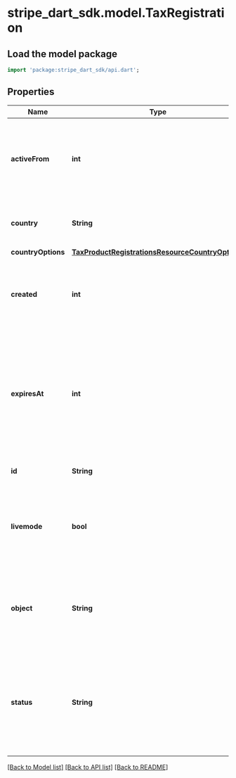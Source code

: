 # stripe_dart_sdk.model.TaxRegistration

## Load the model package
```dart
import 'package:stripe_dart_sdk/api.dart';
```

## Properties
Name | Type | Description | Notes
------------ | ------------- | ------------- | -------------
**activeFrom** | **int** | Time at which the registration becomes active. Measured in seconds since the Unix epoch. | 
**country** | **String** | Two-letter country code ([ISO 3166-1 alpha-2](https://en.wikipedia.org/wiki/ISO_3166-1_alpha-2)). | 
**countryOptions** | [**TaxProductRegistrationsResourceCountryOptions**](TaxProductRegistrationsResourceCountryOptions.md) |  | 
**created** | **int** | Time at which the object was created. Measured in seconds since the Unix epoch. | 
**expiresAt** | **int** | If set, the registration stops being active at this time. If not set, the registration will be active indefinitely. Measured in seconds since the Unix epoch. | [optional] 
**id** | **String** | Unique identifier for the object. | 
**livemode** | **bool** | Has the value `true` if the object exists in live mode or the value `false` if the object exists in test mode. | 
**object** | **String** | String representing the object's type. Objects of the same type share the same value. | 
**status** | **String** | The status of the registration. This field is present for convenience and can be deduced from `active_from` and `expires_at`. | 

[[Back to Model list]](../README.md#documentation-for-models) [[Back to API list]](../README.md#documentation-for-api-endpoints) [[Back to README]](../README.md)


